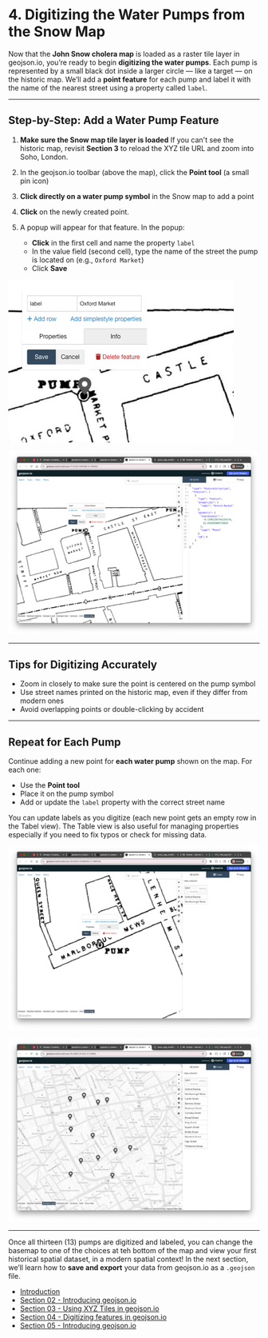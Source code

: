 # 4. Digitizing the Water Pumps from the Snow Map

Now that the **John Snow cholera map** is loaded as a raster tile layer in geojson.io, you’re ready to begin **digitizing the water pumps**. Each pump is represented by a small black dot inside a larger circle — like a target — on the historic map. We’ll add a **point feature** for each pump and label it with the name of the nearest street using a property called `label`.

---

## Step-by-Step: Add a Water Pump Feature

1. **Make sure the Snow map tile layer is loaded**
   If you can't see the historic map, revisit **Section 3** to reload the XYZ tile URL and zoom into Soho, London.
2. In the geojson.io toolbar (above the map), click the **Point tool** (a small pin icon)
3. **Click directly on a water pump symbol** in the Snow map to add a point
4. **Click** on the newly created point.
5. A popup will appear for that feature. In the popup:

   * **Click** in the first cell and name the property `label`
   * In the value field (second cell), type the name of the street the pump is located on (e.g., `Oxford Market`)
   * Click **Save**

![](images/20250715_122750_image.png)

![](images/20250715_122933_image.png)

---

## Tips for Digitizing Accurately

* Zoom in closely to make sure the point is centered on the pump symbol
* Use street names printed on the historic map, even if they differ from modern ones
* Avoid overlapping points or double-clicking by accident

---

## Repeat for Each Pump

Continue adding a new point for **each water pump** shown on the map. For each one:

* Use the **Point tool**
* Place it on the pump symbol
* Add or update the `label` property with the correct street name

You can update labels as you digitize (each new point gets an empty row in the Tabel view). The Table view is also useful for managing properties especially if you need to fix typos or check for missing data.

![](images/20250715_123211_image.png)

![](images/20250715_123949_image.png)

---

Once all thirteen (13) pumps are digitized and labeled, you can change the basemap to one of the choices at teh bottom of the map and view your first historical spatial dataset, in a modern spatial context! In the next section, we’ll learn how to **save and export** your data from geojson.io as a `.geojson` file.

* [Introduction](https://github.com/mapninja/Pixels2Points/blob/main/readme.md)
* [Section 02 - Introducing geojson.io](https://github.com/mapninja/Pixels2Points/blob/main/section02.md)
* [Section 03 - Using XYZ Tiles in geojson.io](https://github.com/mapninja/Pixels2Points/blob/main/section03.md)
* [Section 04 - Digitizing features in geojson.io](https://github.com/mapninja/Pixels2Points/blob/main/section04.md)
* [Section 05 - Introducing geojson.io](https://github.com/mapninja/Pixels2Points/blob/main/section05.md)
